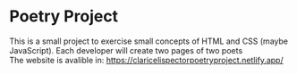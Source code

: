 # Poetry Project
This is a small project to exercise small concepts of HTML and CSS (maybe JavaScript). Each developer will create two pages of two poets<br/>
The website is avalible in: https://claricelispectorpoetryproject.netlify.app/

